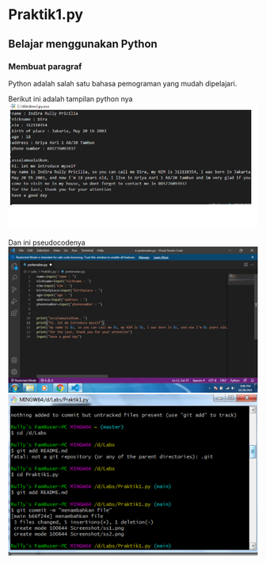 # Praktik1.py
## Belajar menggunakan Python

### Membuat paragraf
Python adalah salah satu bahasa pemograman yang mudah dipelajari.

Berikut ini adalah tampilan python nya
![Gambar 1](Screenshot/ss2.png)

Dan ini pseudocodenya
![Gambar 2](Screenshot/ss1.png)
![Gambar 3](Screenshot/ss3.png)
